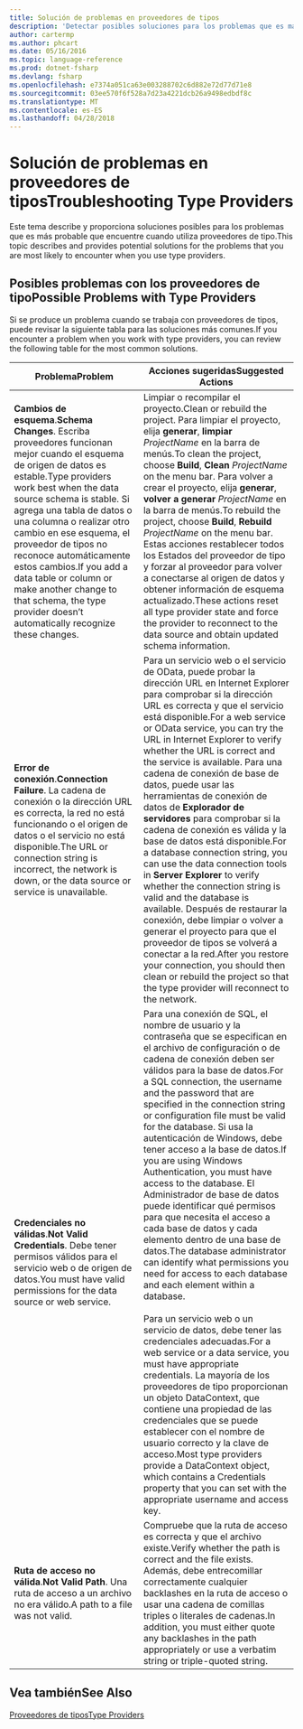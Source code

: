 ```yaml
---
title: Solución de problemas en proveedores de tipos
description: 'Detectar posibles soluciones para los problemas que es más probable que encuentre cuando se usan proveedores de tipos en F #.'
author: cartermp
ms.author: phcart
ms.date: 05/16/2016
ms.topic: language-reference
ms.prod: dotnet-fsharp
ms.devlang: fsharp
ms.openlocfilehash: e7374a051ca63e003288702c6d882e72d77d71e8
ms.sourcegitcommit: 03ee570f6f528a7d23a4221dcb26a9498edbdf8c
ms.translationtype: MT
ms.contentlocale: es-ES
ms.lasthandoff: 04/28/2018
---
```

# <a name="troubleshooting-type-providers"></a><span data-ttu-id="f0195-103">Solución de problemas en proveedores de tipos</span><span class="sxs-lookup"><span data-stu-id="f0195-103">Troubleshooting Type Providers</span></span>

<span data-ttu-id="f0195-104">Este tema describe y proporciona soluciones posibles para los problemas que es más probable que encuentre cuando utiliza proveedores de tipo.</span><span class="sxs-lookup"><span data-stu-id="f0195-104">This topic describes and provides potential solutions for the problems that you are most likely to encounter when you use type providers.</span></span>


## <a name="possible-problems-with-type-providers"></a><span data-ttu-id="f0195-105">Posibles problemas con los proveedores de tipo</span><span class="sxs-lookup"><span data-stu-id="f0195-105">Possible Problems with Type Providers</span></span>
<span data-ttu-id="f0195-106">Si se produce un problema cuando se trabaja con proveedores de tipos, puede revisar la siguiente tabla para las soluciones más comunes.</span><span class="sxs-lookup"><span data-stu-id="f0195-106">If you encounter a problem when you work with type providers, you can review the following table for the most common solutions.</span></span>



|<span data-ttu-id="f0195-107">Problema</span><span class="sxs-lookup"><span data-stu-id="f0195-107">Problem</span></span>|<span data-ttu-id="f0195-108">Acciones sugeridas</span><span class="sxs-lookup"><span data-stu-id="f0195-108">Suggested Actions</span></span>|
|-------|-----------------|
|<span data-ttu-id="f0195-109">**Cambios de esquema**.</span><span class="sxs-lookup"><span data-stu-id="f0195-109">**Schema Changes**.</span></span> <span data-ttu-id="f0195-110">Escriba proveedores funcionan mejor cuando el esquema de origen de datos es estable.</span><span class="sxs-lookup"><span data-stu-id="f0195-110">Type providers work best  when the data source schema is stable.</span></span> <span data-ttu-id="f0195-111">Si agrega una tabla de datos o una columna o realizar otro cambio en ese esquema, el proveedor de tipos no reconoce automáticamente estos cambios.</span><span class="sxs-lookup"><span data-stu-id="f0195-111">If you add a data table or column or make another change to that schema, the type provider doesn’t automatically recognize these changes.</span></span>|<span data-ttu-id="f0195-112">Limpiar o recompilar el proyecto.</span><span class="sxs-lookup"><span data-stu-id="f0195-112">Clean or rebuild the project.</span></span> <span data-ttu-id="f0195-113">Para limpiar el proyecto, elija **generar**, **limpiar** *ProjectName* en la barra de menús.</span><span class="sxs-lookup"><span data-stu-id="f0195-113">To clean the project, choose **Build**, **Clean** *ProjectName* on the menu bar.</span></span> <span data-ttu-id="f0195-114">Para volver a crear el proyecto, elija **generar**, **volver a generar** *ProjectName* en la barra de menús.</span><span class="sxs-lookup"><span data-stu-id="f0195-114">To rebuild the project, choose **Build**, **Rebuild** *ProjectName* on the menu bar.</span></span> <span data-ttu-id="f0195-115">Estas acciones restablecer todos los Estados del proveedor de tipo y forzar al proveedor para volver a conectarse al origen de datos y obtener información de esquema actualizado.</span><span class="sxs-lookup"><span data-stu-id="f0195-115">These actions reset all type provider state and force the provider to reconnect to the data source and obtain updated schema information.</span></span>|
|<span data-ttu-id="f0195-116">**Error de conexión**.</span><span class="sxs-lookup"><span data-stu-id="f0195-116">**Connection Failure**.</span></span> <span data-ttu-id="f0195-117">La cadena de conexión o la dirección URL es correcta, la red no está funcionando o el origen de datos o el servicio no está disponible.</span><span class="sxs-lookup"><span data-stu-id="f0195-117">The URL or connection string is incorrect, the network is down, or the data source or service is unavailable.</span></span>|<span data-ttu-id="f0195-118">Para un servicio web o el servicio de OData, puede probar la dirección URL en Internet Explorer para comprobar si la dirección URL es correcta y que el servicio está disponible.</span><span class="sxs-lookup"><span data-stu-id="f0195-118">For a web service or OData service, you can try the URL in Internet Explorer to verify whether the URL is correct and the service is available.</span></span> <span data-ttu-id="f0195-119">Para una cadena de conexión de base de datos, puede usar las herramientas de conexión de datos de **Explorador de servidores** para comprobar si la cadena de conexión es válida y la base de datos está disponible.</span><span class="sxs-lookup"><span data-stu-id="f0195-119">For a database connection string, you can use the data connection tools in **Server Explorer** to verify whether the connection string is valid and the database is available.</span></span> <span data-ttu-id="f0195-120">Después de restaurar la conexión, debe limpiar o volver a generar el proyecto para que el proveedor de tipos se volverá a conectar a la red.</span><span class="sxs-lookup"><span data-stu-id="f0195-120">After you restore your connection, you should then clean or rebuild the project so that the type provider will reconnect to the network.</span></span>|
|<span data-ttu-id="f0195-121">**Credenciales no válidas**.</span><span class="sxs-lookup"><span data-stu-id="f0195-121">**Not Valid Credentials**.</span></span> <span data-ttu-id="f0195-122">Debe tener permisos válidos para el servicio web o de origen de datos.</span><span class="sxs-lookup"><span data-stu-id="f0195-122">You must have valid permissions for the data source or web service.</span></span>|<span data-ttu-id="f0195-123">Para una conexión de SQL, el nombre de usuario y la contraseña que se especifican en el archivo de configuración o de cadena de conexión deben ser válidos para la base de datos.</span><span class="sxs-lookup"><span data-stu-id="f0195-123">For a SQL connection, the username and the password that are specified in the connection string or configuration file must be valid for the database.</span></span> <span data-ttu-id="f0195-124">Si usa la autenticación de Windows, debe tener acceso a la base de datos.</span><span class="sxs-lookup"><span data-stu-id="f0195-124">If you are using Windows Authentication, you must have access to the database.</span></span> <span data-ttu-id="f0195-125">El Administrador de base de datos puede identificar qué permisos para que necesita el acceso a cada base de datos y cada elemento dentro de una base de datos.</span><span class="sxs-lookup"><span data-stu-id="f0195-125">The database administrator can identify what permissions you need for access to each database and each element within a database.</span></span><br /><br /><span data-ttu-id="f0195-126">Para un servicio web o un servicio de datos, debe tener las credenciales adecuadas.</span><span class="sxs-lookup"><span data-stu-id="f0195-126">For a web service or a data service, you must have appropriate credentials.</span></span> <span data-ttu-id="f0195-127">La mayoría de los proveedores de tipo proporcionan un objeto DataContext, que contiene una propiedad de las credenciales que se puede establecer con el nombre de usuario correcto y la clave de acceso.</span><span class="sxs-lookup"><span data-stu-id="f0195-127">Most type providers provide a DataContext object, which contains a Credentials property that you can set with the appropriate username and access key.</span></span>|
|<span data-ttu-id="f0195-128">**Ruta de acceso no válida**.</span><span class="sxs-lookup"><span data-stu-id="f0195-128">**Not Valid Path**.</span></span> <span data-ttu-id="f0195-129">Una ruta de acceso a un archivo no era válido.</span><span class="sxs-lookup"><span data-stu-id="f0195-129">A path to a file was not valid.</span></span>|<span data-ttu-id="f0195-130">Compruebe que la ruta de acceso es correcta y que el archivo existe.</span><span class="sxs-lookup"><span data-stu-id="f0195-130">Verify whether the path is correct and the file exists.</span></span> <span data-ttu-id="f0195-131">Además, debe entrecomillar correctamente cualquier backlashes en la ruta de acceso o usar una cadena de comillas triples o literales de cadenas.</span><span class="sxs-lookup"><span data-stu-id="f0195-131">In addition, you must either quote any backlashes in the path appropriately or use a verbatim string or triple-quoted string.</span></span>|

## <a name="see-also"></a><span data-ttu-id="f0195-132">Vea también</span><span class="sxs-lookup"><span data-stu-id="f0195-132">See Also</span></span>
[<span data-ttu-id="f0195-133">Proveedores de tipos</span><span class="sxs-lookup"><span data-stu-id="f0195-133">Type Providers</span></span>](index.md)
